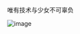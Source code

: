 唯有技术与少女不可辜负

![image](https://user-images.githubusercontent.com/45837693/226289739-27fbaaba-ced4-4b72-8f86-a18f597667fa.png)
